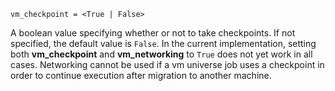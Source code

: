     vm_checkpoint = <True | False>

A boolean value specifying whether or not to take checkpoints. If not
specified, the default value is `False`. In the current implementation,
setting both **vm_checkpoint** and **vm_networking** to `True` does not
yet work in all cases. Networking cannot be used if a vm universe job
uses a checkpoint in order to continue execution after migration to
another machine.

